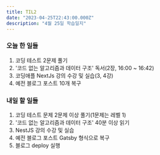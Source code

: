 ```yaml
---
title: TIL2
date: "2023-04-25T22:43:00.000Z"
description: "4월 25일 학습일지"
---
```

### 오늘 한 일들    
1. 코딩 테스트 2문제 풀기    
2. '코드 없는 알고리즘과 데이터 구조' 독서(2장, 16:00 ~ 16:42)    
3. 코딩애플 NextJs 강의 수강 및 실습(3, 4강)    
4. 예전 블로그 포스트 10개 복구    
    
### 내일 할 일들    
1. 코딩 테스트 문제 2문제 이상 풀기(1문제는 레벨 1)    
2. '코드 없는 알고리즘과 데이터 구조' 40분 이상 읽기    
3. NestJS 강의 수강 및 실습    
4. 예전 블로그 포스트 Gatsby 형식으로 복구    
5. 블로그 deploy 실행    